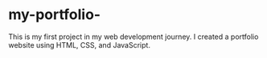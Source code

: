 # my-portfolio-
This is my first project in my web development journey. I created a portfolio website using HTML, CSS, and JavaScript.
